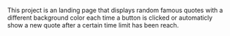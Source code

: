 This project is an landing page that displays random famous quotes with a different background color each time a button is clicked or automaticly show a new quote after a certain time limit has been reach.
